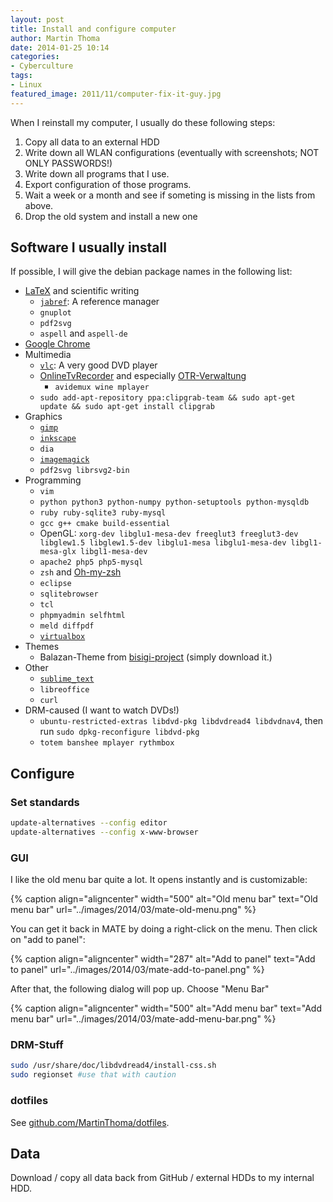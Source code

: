 ```yaml
---
layout: post
title: Install and configure computer
author: Martin Thoma
date: 2014-01-25 10:14
categories:
- Cyberculture
tags:
- Linux
featured_image: 2011/11/computer-fix-it-guy.jpg
---
```

When I reinstall my computer, I usually do these following steps:

1. Copy all data to an external HDD
2. Write down all WLAN configurations (eventually with screenshots; NOT ONLY PASSWORDS!)
3. Write down all programs that I use.
  1. Export configuration of those programs.
4. Wait a week or a month and see if someting is missing in the lists from above.
5. Drop the old system and install a new one

## Software I usually install ##
If possible, I will give the debian package names in the following list:

* [LaTeX](../how-to-install-the-latest-latex-version/) and scientific writing
  * [`jabref`](http://martin-thoma.com/reference-management-with-jabref/): A reference manager
  * `gnuplot`
  * `pdf2svg`
  * `aspell` and `aspell-de`
* [Google Chrome](https://www.google.com/intl/de/chrome/browser/)
* Multimedia
  * [`vlc`](http://www.videolan.org/vlc/): A very good DVD player
  * [OnlineTvRecorder](http://wiki.ubuntuusers.de/OnlineTvRecorder) and especially [OTR-Verwaltung](http://wiki.ubuntuusers.de/OTR-Verwaltung)
     * `avidemux wine mplayer`
  * `sudo add-apt-repository ppa:clipgrab-team && sudo apt-get update && sudo apt-get install clipgrab`
* Graphics
  * [`gimp`](http://www.gimp.org/)
  * [`inkscape`](http://www.inkscape.org/)
  * `dia`
  * [`imagemagick`](http://www.imagemagick.org/script/index.php)
  * `pdf2svg librsvg2-bin`
* Programming
  * `vim`
  * `python python3 python-numpy python-setuptools python-mysqldb`
  * `ruby ruby-sqlite3 ruby-mysql`
  * `gcc g++ cmake build-essential`
  * OpenGL: `xorg-dev libglu1-mesa-dev freeglut3 freeglut3-dev libglew1.5 libglew1.5-dev libglu1-mesa libglu1-mesa-dev libgl1-mesa-glx libgl1-mesa-dev`
  * `apache2 php5 php5-mysql`
  * `zsh` and [Oh-my-zsh](../working-terminal/)
  * `eclipse`
  * `sqlitebrowser`
  * `tcl`
  * `phpmyadmin selfhtml`
  * `meld diffpdf`
  * [`virtualbox`](https://wiki.ubuntuusers.de/virtualbox)
* Themes
  * Balazan-Theme from [bisigi-project](http://www.bisigi-project.org/?page_id=8&lang=en) (simply download it.)
* Other
  * [`sublime_text`](http://martin-thoma.com/sublime-text/)
  * `libreoffice`
  * `curl`
* DRM-caused (I want to watch DVDs!)
  * `ubuntu-restricted-extras libdvd-pkg libdvdread4 libdvdnav4`, then run
    `sudo dpkg-reconfigure libdvd-pkg`
  * `totem banshee mplayer rythmbox`

## Configure ##

### Set standards

```bash
update-alternatives --config editor
update-alternatives --config x-www-browser
```

### GUI

I like the old menu bar quite a lot. It opens instantly and is customizable:


{% caption align="aligncenter" width="500" alt="Old menu bar" text="Old menu bar" url="../images/2014/03/mate-old-menu.png" %}

You can get it back in MATE by doing a right-click on the menu. Then click on
"add to panel":

{% caption align="aligncenter" width="287" alt="Add to panel" text="Add to panel" url="../images/2014/03/mate-add-to-panel.png" %}

After that, the following dialog will pop up. Choose "Menu Bar"

{% caption align="aligncenter" width="500" alt="Add menu bar" text="Add menu bar" url="../images/2014/03/mate-add-menu-bar.png" %}

### DRM-Stuff ###
```bash
sudo /usr/share/doc/libdvdread4/install-css.sh
sudo regionset #use that with caution
```

### dotfiles ###
See [github.com/MartinThoma/dotfiles](https://github.com/MartinThoma/dotfiles).

## Data
Download / copy all data back from GitHub / external HDDs to my internal HDD.